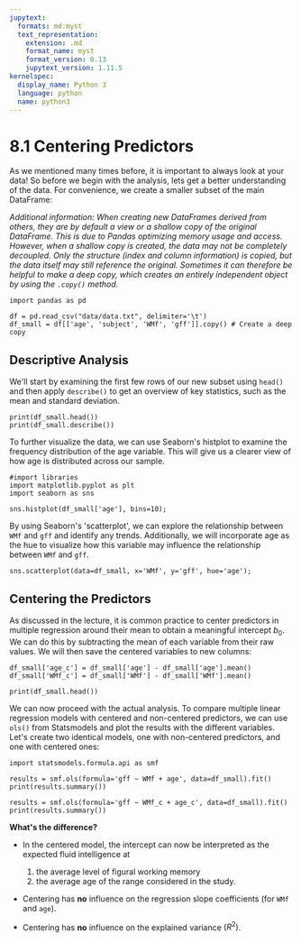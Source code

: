 ```yaml
---
jupytext:
  formats: md:myst
  text_representation:
    extension: .md
    format_name: myst
    format_version: 0.13
    jupytext_version: 1.11.5
kernelspec:
  display_name: Python 3
  language: python
  name: python3
---
```


# 8.1 Centering Predictors

As we mentioned many times before, it is important to always look at your data! So before we begin with the analysis, lets get a better understanding of the data. For convenience, we create a smaller subset of the main DataFrame:

*Additional information: When creating new DataFrames derived from others, they are by default a view or a shallow copy of the original DataFrame. This is due to Pandas optimizing memory usage and access. However, when a shallow copy is created, the data may not be completely decoupled. Only the structure (index and column information) is copied, but the data itself may still reference the original. Sometimes it can therefore be helpful to make a deep copy, which creates an entirely independent object by using the `.copy()` method.*

```{code-cell}
import pandas as pd

df = pd.read_csv("data/data.txt", delimiter='\t')
df_small = df[['age', 'subject', 'WMf', 'gff']].copy() # Create a deep copy
```

## Descriptive Analysis

We'll start by examining the first few rows of our new subset using `head()` and then apply `describe()` to get an overview of key statistics, such as the mean and standard deviation.

```{code-cell}
print(df_small.head())
print(df_small.describe())
```

To further visualize the data, we can use Seaborn's histplot to examine the frequency distribution of the age variable. This will give us a clearer view of how age is distributed across our sample.

```{code-cell}
#import libraries
import matplotlib.pyplot as plt
import seaborn as sns

sns.histplot(df_small['age'], bins=10);
```

By using Seaborn's 'scatterplot', we can explore the relationship between `WMf` and `gff` and identify any trends. Additionally, we will incorporate age as the hue to visualize how this variable may influence the relationship between `WMf` and `gff`.

```{code-cell}
sns.scatterplot(data=df_small, x='WMf', y='gff', hue='age');
```

## Centering the Predictors

As discussed in the lecture, it is common practice to center predictors in multiple regression around their mean to obtain a meaningful intercept $b_0$. We can do this by subtracting the mean of each variable from their raw values. We will then save the centered variables to new columns:

```{code-cell}
df_small['age_c'] = df_small['age'] - df_small['age'].mean()
df_small['WMf_c'] = df_small['WMf'] - df_small['WMf'].mean()

print(df_small.head())
```

We can now proceed with the actual analysis. To compare multiple linear regression models with centered and non-centered predictors, we can use `ols()` from Statsmodels and plot the results with the different variables. Let's create two identical models, one with non-centered predictors, and one with centered ones:

```{code-cell}
import statsmodels.formula.api as smf

results = smf.ols(formula='gff ~ WMf + age', data=df_small).fit()
print(results.summary())
```

```{code-cell}
results = smf.ols(formula='gff ~ WMf_c + age_c', data=df_small).fit()
print(results.summary())
```

**What's the difference?**

- In the centered model, the intercept can now be interpreted as the expected fluid intelligence at
  1. the average level of figural working memory
  2. the average age of the range considered in the study.

- Centering has **no** influence on the regression slope coefficients (for `WMf` and `age`).
- Centering has **no** influence on the explained variance $(R^2)$.

